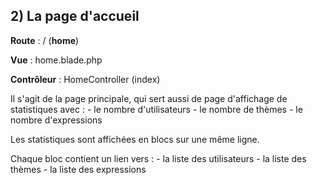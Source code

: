 ## 2) La page d'accueil

**Route** : / (**home**)

**Vue** : home.blade.php

**Contrôleur** : HomeController (index)

Il s'agit de la page principale, qui sert aussi de page d'affichage de statistiques avec :
\- le nombre d'utilisateurs
\- le nombre de thèmes
\- le nombre d'expressions

Les statistiques sont affichées en blocs sur une même ligne.

Chaque bloc contient un lien vers :
\- la liste des utilisateurs
\- la liste des thèmes
\- la liste des expressions